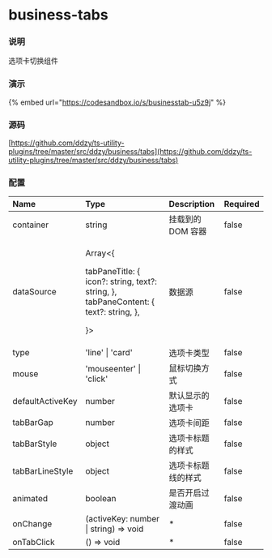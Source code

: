 # business-tabs

### 说明

选项卡切换组件

### 演示

{% embed url="https://codesandbox.io/s/businesstab-u5z9j" %}

### 源码

[https://github.com/ddzy/ts-utility-plugins/tree/master/src/ddzy/business/tabs](https://github.com/ddzy/ts-utility-plugins/tree/master/src/ddzy/business/tabs)

### 配置

<table>
  <thead>
    <tr>
      <th style="text-align:left">Name</th>
      <th style="text-align:left">Type</th>
      <th style="text-align:left">Description</th>
      <th style="text-align:left">Required</th>
    </tr>
  </thead>
  <tbody>
    <tr>
      <td style="text-align:left">container</td>
      <td style="text-align:left">string</td>
      <td style="text-align:left">&#x6302;&#x8F7D;&#x5230;&#x7684; DOM &#x5BB9;&#x5668;</td>
      <td style="text-align:left">false</td>
    </tr>
    <tr>
      <td style="text-align:left">dataSource</td>
      <td style="text-align:left">
        <p>Array&lt;{</p>
        <p>tabPaneTitle: { icon?: string, text?: string, }, tabPaneContent: { text?:
          string, },</p>
        <p>}&gt;</p>
      </td>
      <td style="text-align:left">&#x6570;&#x636E;&#x6E90;</td>
      <td style="text-align:left">false</td>
    </tr>
    <tr>
      <td style="text-align:left">type</td>
      <td style="text-align:left">&apos;line&apos; | &apos;card&apos;</td>
      <td style="text-align:left">&#x9009;&#x9879;&#x5361;&#x7C7B;&#x578B;</td>
      <td style="text-align:left">false</td>
    </tr>
    <tr>
      <td style="text-align:left">mouse</td>
      <td style="text-align:left">&apos;mouseenter&apos; | &apos;click&apos;</td>
      <td style="text-align:left">&#x9F20;&#x6807;&#x5207;&#x6362;&#x65B9;&#x5F0F;</td>
      <td style="text-align:left">false</td>
    </tr>
    <tr>
      <td style="text-align:left">defaultActiveKey</td>
      <td style="text-align:left">number</td>
      <td style="text-align:left">&#x9ED8;&#x8BA4;&#x663E;&#x793A;&#x7684;&#x9009;&#x9879;&#x5361;</td>
      <td
      style="text-align:left">false</td>
    </tr>
    <tr>
      <td style="text-align:left">tabBarGap</td>
      <td style="text-align:left">number</td>
      <td style="text-align:left">&#x9009;&#x9879;&#x5361;&#x95F4;&#x8DDD;</td>
      <td style="text-align:left">false</td>
    </tr>
    <tr>
      <td style="text-align:left">tabBarStyle</td>
      <td style="text-align:left">object</td>
      <td style="text-align:left">&#x9009;&#x9879;&#x5361;&#x6807;&#x9898;&#x7684;&#x6837;&#x5F0F;</td>
      <td
      style="text-align:left">false</td>
    </tr>
    <tr>
      <td style="text-align:left">tabBarLineStyle</td>
      <td style="text-align:left">object</td>
      <td style="text-align:left">&#x9009;&#x9879;&#x5361;&#x6807;&#x9898;&#x7EBF;&#x7684;&#x6837;&#x5F0F;</td>
      <td
      style="text-align:left">false</td>
    </tr>
    <tr>
      <td style="text-align:left">animated</td>
      <td style="text-align:left">boolean</td>
      <td style="text-align:left">&#x662F;&#x5426;&#x5F00;&#x542F;&#x8FC7;&#x6E21;&#x52A8;&#x753B;</td>
      <td
      style="text-align:left">false</td>
    </tr>
    <tr>
      <td style="text-align:left">onChange</td>
      <td style="text-align:left">(activeKey: number | string) =&gt; void</td>
      <td style="text-align:left">*</td>
      <td style="text-align:left">false</td>
    </tr>
    <tr>
      <td style="text-align:left">onTabClick</td>
      <td style="text-align:left">() =&gt; void</td>
      <td style="text-align:left">*</td>
      <td style="text-align:left">false</td>
    </tr>
  </tbody>
</table>



